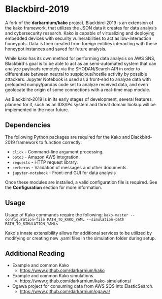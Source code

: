 # Blackbird-2019

A fork of the **darkarnium/kako** project, Blackbird-2019 is an extension of the kako framework, that utilizes the JSON data it creates for data analysis and cybersecurity research. Kako is capable of virtualizing and deploying embedded devices with security vulnerabilities to act as low-interaction honeypots. Data is then created from foreign entities interacting with these honeypot instances and saved for future analysis. 

While kako has its own method for performing data analysis on AWS SNS, Blackbird's goal is to be able to act as an semi-automated system that can analyze payloads remotely via the SHODAN/Search API in order to differentiate between neutral to suspicious/hostile activity by possible attackers. Jupyter Notebook is used as a front-end to analyze data with preloaded numpy/pandas code set to analyze received data, and even geolocate the origin of some connections with a real-time map module. 

As Blackbird-2019 is in its early stages of development, several features planned for it, such as an IDS/IPs system and threat domain lookup will be implemented in the near future.

## Dependencies

The following Python packages are required for the Kako and Blackbird-2019 framework to function correctly:

* `click` - Command-line argument processing.
* `boto3` - Amazon AWS integration.
* `requests` - HTTP request library.
* `cerberus` - Validation of messages and other documents.
* `jupyter-notebook` - Front-end GUI for data analysis

Once these modules are installed, a valid configuration file is required. See the **Configuration** section for more information.

## Usage

Usage of Kako commands require the following: ``kako-master --configuration-file PATH_TO_KAKO_YAML --simulation-path PATH_TO_SIMULATION_YAMLs``

Kako's innate extensibility allows for additional services to be utilized by modifying or creating new .yaml files in the simulation folder during setup.

## Additional Reading

* Example and common Kako 
    * https://www.github.com/darkarnium/kako
* Example and common Kako simulations
    * https://www.github.com/darkarnium/kako-simulations/
* Ogawa project for consuming data from AWS SQS into ElasticSearch.
    * https://www.github.com/darkarnium/ogawa/
